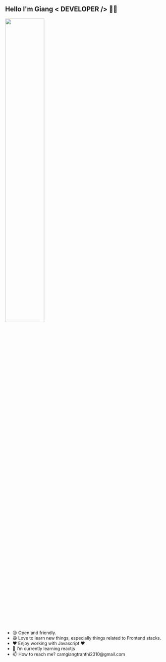 <h2>Hello I'm Giang < DEVELOPER /> 👋🏼 </h2>
  <img style="width: 50%; right: 0;" src="https://i.pinimg.com/originals/a7/2b/1a/a72b1aa94154e5ce6a1e1efaed96e424.jpg">  
  <ul style="display: inline-block;">
    <li>😌 Open and friendly.</li>
    <li>😆 Love to learn new things, especially things related to Frontend stacks.</li>
    <li>❤️ Enjoy working with Javascript ❤</li>
    <li>🌱 I’m currently learning reactjs</li>
    <li>📫 How to reach me? camgiangtranthi2310@gmail.com</li>
  </ul>

